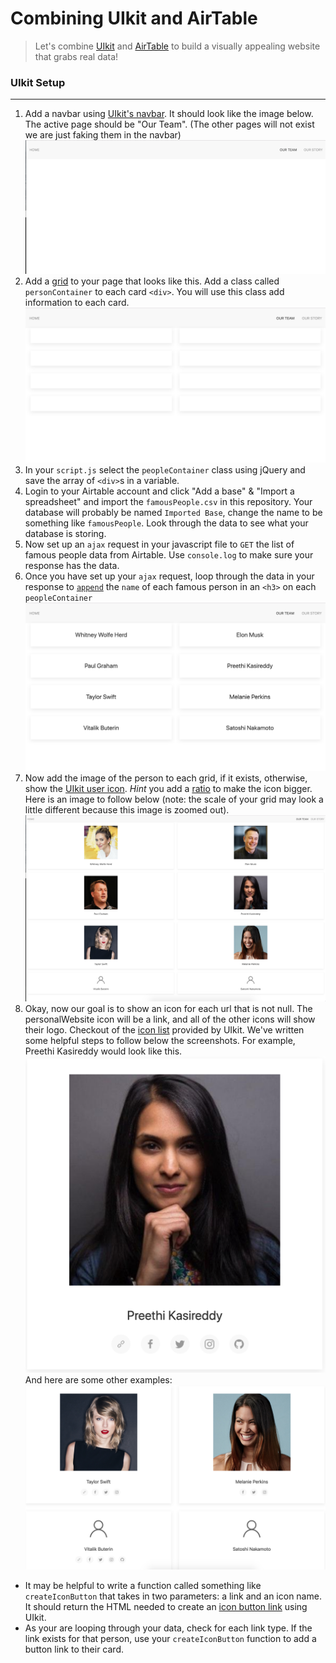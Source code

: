 # Combining UIkit and AirTable
> Let's combine [UIkit](https://getuikit.com) and [AirTable](https://airtable.com/) to build a visually appealing website that grabs real data!

### UIkit Setup
---
1. Add a navbar using [UIkit's navbar](https://getuikit.com/docs/navbar). It should look like the image below. The active page should be "Our Team". (The other pages will not exist we are just faking them in the navbar)
    ![navbar-image](images/nav-bar.png)
1. Add a [grid](https://getuikit.com/docs/grid) to your page that looks like this. Add a class called `personContainer` to each card `<div>`.  You will use this class add information to each card.
    ![grid](images/grid.png)
1. In your `script.js` select the `peopleContainer` class using jQuery and save the array of `<div>`s in a variable.
1. Login to your Airtable account and click "Add a base" & "Import a spreadsheet" and import the `famousPeople.csv` in this repository. Your database will probably be named `Imported Base`, change the name to be something like `famousPeople`. Look through the data to see what your database is storing.
1. Now set up an `ajax` request in your javascript file to `GET` the list of famous people data from Airtable. Use `console.log` to make sure your response has the data.
1. Once you have set up your `ajax` request, loop through the data in your response to [`append`](http://api.jquery.com/append/) the `name` of each famous person in an `<h3>` on each `peopleContainer`
  ![names-grid](images/names-grid.png)
1. Now add the image of the person to each grid, if it exists, otherwise, show the [UIkit user icon](https://getuikit.com/docs/icon). *Hint* you add a [ratio](https://getuikit.com/docs/icon#ratio) to make the icon bigger. Here is an image to follow below (note: the scale of your grid may look a little different because this image is zoomed out).
  ![names-photos-grid](images/names-photos-grid.png)
1. Okay, now our goal is to show an icon for each url that is not null. The personalWebsite icon will be a link, and all of the other icons will show their logo. Checkout of the [icon list](https://getuikit.com/docs/icon) provided by UIkit. We've written some helpful steps to follow below the screenshots.
    For example, Preethi Kasireddy would look like this.
    ![preethi](images/preethi.png)
    And here are some other examples:
    ![more-examples](images/more-examples.png)
  - It may be helpful to write a function called something like `createIconButton` that takes in two parameters: a link and an icon name. It should return the HTML needed to create an [icon button link](https://getuikit.com/docs/icon#button-modifier) using UIkit.
  - As your are looping through your data, check for each link type. If the link exists for that person, use your `createIconButton` function to add a button link to their card. 








